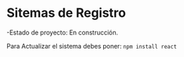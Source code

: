 <h1>Sitemas de Registro</h1>

-Estado de proyecto: En construcción.

Para Actualizar el sistema debes poner: 
``` npm install react ```
